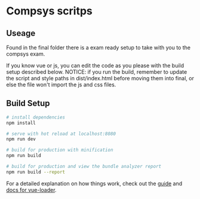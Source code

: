 # Compsys scritps

## Useage

Found in the final folder there is a exam ready setup to take with you to the compsys exam.

If you know vue or js, you can edit the code as you please with the build setup described below.
NOTICE: if you run the build, remember to update the script and style paths in dist/index.html before moving them into final, or else the file won't import the js and css files.


## Build Setup

``` bash
# install dependencies
npm install

# serve with hot reload at localhost:8080
npm run dev

# build for production with minification
npm run build

# build for production and view the bundle analyzer report
npm run build --report
```

For a detailed explanation on how things work, check out the [guide](http://vuejs-templates.github.io/webpack/) and [docs for vue-loader](http://vuejs.github.io/vue-loader).
